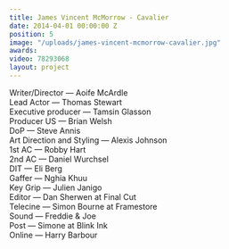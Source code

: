 ```yaml
---
title: James Vincent McMorrow - Cavalier
date: 2014-04-01 00:00:00 Z
position: 5
image: "/uploads/james-vincent-mcmorrow-cavalier.jpg"
awards: 
video: 78293068
layout: project
---
```


Writer/Director — Aoife McArdle  
Lead Actor — Thomas Stewart  
Executive producer — Tamsin Glasson  
Producer US — Brian Welsh  
DoP — Steve Annis  
Art Direction and Styling — Alexis Johnson  
1st AC — Robby Hart  
2nd AC — Daniel Wurchsel  
DIT — Eli Berg  
Gaffer — Nghia Khuu  
Key Grip — Julien Janigo  
Editor — Dan Sherwen at Final Cut  
Telecine — Simon Bourne at Framestore  
Sound  — Freddie & Joe  
Post — Simone at Blink Ink  
Online — Harry Barbour